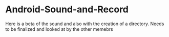 # Android-Sound-and-Record
Here is  a beta of the sound and also with the creation of a directory. Needs to be finalized and looked at by the other memebrs
